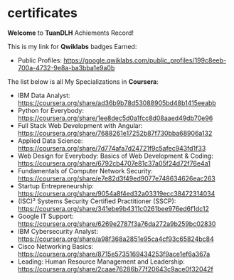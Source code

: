 # certificates

**Welcome** to **TuanDLH** Achiements Record!

This is my link for **Qwiklabs** badges Earned:

- Public Profiles: https://google.qwiklabs.com/public_profiles/199c8eeb-700a-4732-9e8a-ba3bba1e9a0b

The list below is all My Specializations in **Coursera**:

- IBM Data Analyst: https://coursera.org/share/ad36b9b78d53088905bd48b1415eeabb
- Python for Everybody: https://coursera.org/share/1ee8dec5d0a1fcc8d08aaed49db70e96
- Full Stack Web Development with Angular: https://coursera.org/share/7688261e17252b87f730bba68906a132
- Applied Data Science: https://coursera.org/share/7d774afa7d24721f9c5afec943fd1f33
- Web Design for Everybody: Basics of Web Development & Coding: https://coursera.org/share/6792cb4707e81c37a05f24d72f76e4a1
- Fundamentals of Computer Network Security: https://coursera.org/share/e7e82d3f49ed9077e748634626eac263
- Startup Entrepreneurship: https://coursera.org/share/9054a8f4ed32a03319ecc38472314034
- (ISC)² Systems Security Certified Practitioner (SSCP): https://coursera.org/share/341ebe9b4311c0261bee976ed6f1dc12
- Google IT Support: https://coursera.org/share/6269e2787f3a76da272a9b259bc02830
- IBM Cybersecurity Analyst: https://coursera.org/share/a98f368a2851e95ca4cf93c65824bc84
- Cisco Networking Basics: https://coursera.org/share/8715e5735169434253f9ace1ef6a367a
- Leading: Human Resource Management and Leadership: https://coursera.org/share/2caae76286b77f20643c9ace0f32042f
